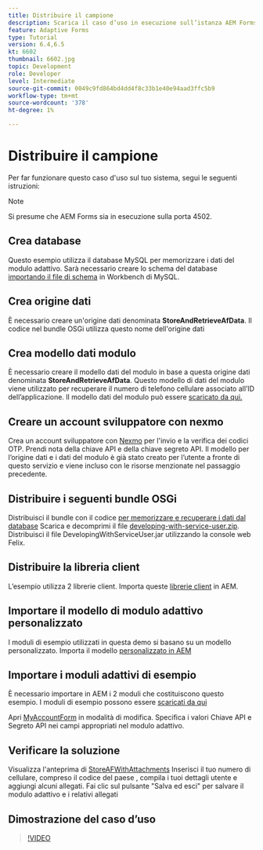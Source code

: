 ```yaml
---
title: Distribuire il campione
description: Scarica il caso d’uso in esecuzione sull’istanza AEM Forms locale
feature: Adaptive Forms
type: Tutorial
version: 6.4,6.5
kt: 6602
thumbnail: 6602.jpg
topic: Development
role: Developer
level: Intermediate
source-git-commit: 0049c9fd864bd4dd4f8c33b1e40e94aad3ffc5b9
workflow-type: tm+mt
source-wordcount: '378'
ht-degree: 1%

---
```




# Distribuire il campione

Per far funzionare questo caso d&#39;uso sul tuo sistema, segui le seguenti istruzioni:

>[!NOTE]
>Si presume che AEM Forms sia in esecuzione sulla porta 4502.


## Crea database

Questo esempio utilizza il database MySQL per memorizzare i dati del modulo adattivo. Sarà necessario creare lo schema del database [importando il file di schema](assets/data-base-schema.sql) in Workbench di MySQL.

## Crea origine dati

È necessario creare un&#39;origine dati denominata **StoreAndRetrieveAfData**. Il codice nel bundle OSGi utilizza questo nome dell&#39;origine dati

## Crea modello dati modulo

È necessario creare il modello dati del modulo in base a questa origine dati denominata **StoreAndRetrieveAfData**. Questo modello di dati del modulo viene utilizzato per recuperare il numero di telefono cellulare associato all’ID dell’applicazione. Il modello dati del modulo può essere [scaricato da qui.](assets/2-Factor-Authentication-DataSource-and-FDM.zip)

## Creare un account sviluppatore con nexmo

Crea un account sviluppatore con [Nexmo](https://dashboard.nexmo.com/) per l&#39;invio e la verifica dei codici OTP. Prendi nota della chiave API e della chiave segreto API. Il modello per l’origine dati e i dati del modulo è già stato creato per l’utente a fronte di questo servizio e viene incluso con le risorse menzionate nel passaggio precedente.

## Distribuire i seguenti bundle OSGi

Distribuisci il bundle con il codice [per memorizzare e recuperare i dati dal database](assets/FetchPartiallyCompletedForm.PartiallyCompletedForm.core-1.0-SNAPSHOT.jar)
Scarica e decomprimi il file [developing-with-service-user.zip](https://experienceleague.adobe.com/docs/experience-manager-learn/forms/assets/common-osgi-bundles/developing-with-service-user.zip).
Distribuisci il file DevelopingWithServiceUser.jar utilizzando la console web Felix.

## Distribuire la libreria client

L’esempio utilizza 2 librerie client. Importa queste [librerie client](assets/client-libraries.zip) in AEM.

## Importare il modello di modulo adattivo personalizzato

I moduli di esempio utilizzati in questa demo si basano su un modello personalizzato. Importa il modello [personalizzato in AEM](assets/custom-template-with-page-component.zip)

## Importare i moduli adattivi di esempio

È necessario importare in AEM i 2 moduli che costituiscono questo esempio. I moduli di esempio possono essere [scaricati da qui](assets/sample-forms.zip)

Apri [MyAccountForm](http://localhost:4502/editor.html/content/forms/af/myaccountform.html) in modalità di modifica. Specifica i valori Chiave API e Segreto API nei campi appropriati nel modulo adattivo.

## Verificare la soluzione

Visualizza l&#39;anteprima di [StoreAFWithAttachments](http://localhost:4502/content/dam/formsanddocuments/storeafwithattachments/jcr:content?wcmmode=disabled)
Inserisci il tuo numero di cellulare, compreso il codice del paese , compila i tuoi dettagli utente e aggiungi alcuni allegati. Fai clic sul pulsante &quot;Salva ed esci&quot; per salvare il modulo adattivo e i relativi allegati


## Dimostrazione del caso d’uso

>[!VIDEO](https://video.tv.adobe.com/v/327122?quality=9&learn=on)
